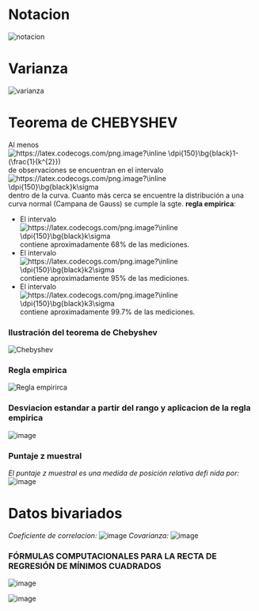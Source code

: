 # Notacion
![notacion](https://user-images.githubusercontent.com/96395654/170775764-f4dd24ea-cc6c-4c52-9a1b-bc178aafdd22.png)

# Varianza
![varianza](https://user-images.githubusercontent.com/96395654/170775806-5309ee2d-a4ee-41d0-b74e-ef6425b5a1d2.png)

# Teorema de **CHEBYSHEV** 
Al menos <img src="https://latex.codecogs.com/png.image?\inline&space;\dpi{150}\bg{black}1-(\frac{1}{k^{2}})" title="https://latex.codecogs.com/png.image?\inline \dpi{150}\bg{black}1-(\frac{1}{k^{2}})" />
de observaciones se encuentran en el intervalo <img src="https://latex.codecogs.com/png.image?\inline&space;\dpi{150}\bg{black}k\sigma&space;" title="https://latex.codecogs.com/png.image?\inline \dpi{150}\bg{black}k\sigma " />
dentro de la curva.
Cuanto más cerca se encuentre la distribución a una curva normal (Campana de Gauss) se cumple la sgte. **regla empirica**:
- El intervalo <img src="https://latex.codecogs.com/png.image?\inline&space;\dpi{150}\bg{black}k\sigma&space;" title="https://latex.codecogs.com/png.image?\inline \dpi{150}\bg{black}k\sigma " /> contiene aproximadamente 68% de las mediciones.
- El intervalo <img src="https://latex.codecogs.com/png.image?\inline&space;\dpi{150}\bg{black}k2\sigma&space;" title="https://latex.codecogs.com/png.image?\inline \dpi{150}\bg{black}k2\sigma " /> contiene aproximadamente 95% de las mediciones.
- El intervalo <img src="https://latex.codecogs.com/png.image?\inline&space;\dpi{150}\bg{black}k3\sigma&space;" title="https://latex.codecogs.com/png.image?\inline \dpi{150}\bg{black}k3\sigma " /> contiene aproximadamente 99.7% de las mediciones.

### Ilustración del teorema de Chebyshev
![Chebyshev](https://user-images.githubusercontent.com/96395654/170776185-ee1b4a9c-274d-4052-b149-406cdd72ed25.png)
### Regla empirica
![Regla empirirca](https://user-images.githubusercontent.com/96395654/170776773-78e8d492-dfaa-4034-9801-5bda993fe5c6.png)
### Desviacion estandar a partir del rango y aplicacion de la regla empirica
![image](https://user-images.githubusercontent.com/96395654/170776859-537157a0-28c9-42a8-8dd1-0302cfd9cf0f.png)
### Puntaje z muestral
_El puntaje z muestral es una medida de posición relativa defi nida por:_
![image](https://user-images.githubusercontent.com/96395654/170777090-a1cab6f2-babb-4522-bc24-a168f0d6a77c.png)
# Datos bivariados
_Coeficiente de correlacion:_
![image](https://user-images.githubusercontent.com/96395654/170782574-19692d3a-1603-4965-84fe-a1ed83ccf0ec.png)
_Covarianza:_
![image](https://user-images.githubusercontent.com/96395654/170782625-6966f24c-fe7e-438a-8d42-cc0300488e5b.png)

### FÓRMULAS COMPUTACIONALES PARA LA RECTA DE REGRESIÓN DE MÍNIMOS CUADRADOS
![image](https://user-images.githubusercontent.com/96395654/170793666-0e62d1d9-db78-4bd6-8f9e-bf7c2aeeae4b.png)

![image](https://user-images.githubusercontent.com/96395654/170793697-7f3072ac-81e6-4343-989a-8302ae9ef30a.png)


